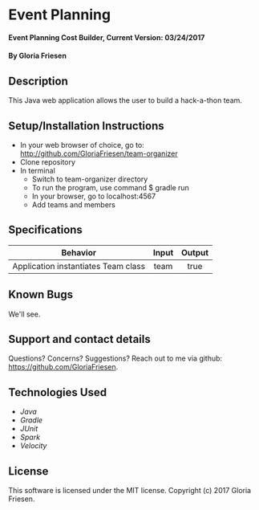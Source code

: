# Event Planning

#### Event Planning Cost Builder, Current Version: 03/24/2017

#### By Gloria Friesen

## Description
This Java web application allows the user to build a hack-a-thon team.

## Setup/Installation Instructions
* In your web browser of choice, go to: <http://github.com/GloriaFriesen/team-organizer>
* Clone repository
* In terminal
  * Switch to team-organizer directory
  * To run the program, use command $ gradle run
  * In your browser, go to localhost:4567
  * Add teams and members

## Specifications

|Behavior|Input|Output|
|:---:|:---:|:---:|
|Application instantiates Team class|team|true|


## Known Bugs
We'll see.

## Support and contact details
Questions? Concerns? Suggestions? Reach out to me via github: <https://github.com/GloriaFriesen>.

## Technologies Used
* _Java_
* _Gradle_
* _JUnit_
* _Spark_
* _Velocity_

## License
This software is licensed under the MIT license.
Copyright (c) 2017 Gloria Friesen.
